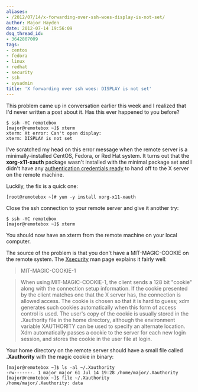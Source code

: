 ```yaml
---
aliases:
- /2012/07/14/x-forwarding-over-ssh-woes-display-is-not-set/
author: Major Hayden
date: 2012-07-14 19:56:09
dsq_thread_id:
- 3642807009
tags:
- centos
- fedora
- linux
- redhat
- security
- ssh
- sysadmin
title: 'X forwarding over ssh woes: DISPLAY is not set'
---
```


This problem came up in conversation earlier this week and I realized that I'd never written a post about it. Has this ever happened to you before?

```
$ ssh -YC remotebox
[major@remotebox ~]$ xterm
xterm: Xt error: Can't open display:
xterm: DISPLAY is not set
```


I've scratched my head on this error message when the remote server is a minimally-installed CentOS, Fedora, or Red Hat system. It turns out that the **xorg-x11-xauth** package wasn't installed with the minimal package set and I didn't have any [authentication credentials ready][1] to hand off to the X server on the remote machine.

Luckily, the fix is a quick one:

```
[root@remotebox ~]# yum -y install xorg-x11-xauth
```


Close the ssh connection to your remote server and give it another try:

```
$ ssh -YC remotebox
[major@remotebox ~]$ xterm
```


You should now have an xterm from the remote machine on your local computer.

The source of the problem is that you don't have a MIT-MAGIC-COOKIE on the remote system. The [Xsecurity][2] man page explains it fairly well:

> MIT-MAGIC-COOKIE-1

> When using MIT-MAGIC-COOKIE-1, the client sends a 128 bit "cookie" along with the connection setup information. If the cookie presented by the client matches one that the X server has, the connection is allowed access. The cookie is chosen so that it is hard to guess; xdm generates such cookies automatically when this form of access control is used. The user's copy of the cookie is usually stored in the .Xauthority file in the home directory, although the environment variable XAUTHORITY can be used to specify an alternate location. Xdm automatically passes a cookie to the server for each new login session, and stores the cookie in the user file at login.

Your home directory on the remote server should have a small file called **.Xauthority** with the magic cookie in binary:

```
[major@remotebox ~]$ ls -al ~/.Xauthority
-rw-------. 1 major major 61 Jul 14 19:28 /home/major/.Xauthority
[major@remotebox ~]$ file ~/.Xauthority
/home/major/.Xauthority: data
```


 [1]: http://www.x.org/wiki/Development/Documentation/Security
 [2]: http://www.x.org/archive/X11R6.8.1/doc/Xsecurity.7.html